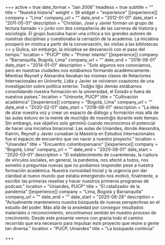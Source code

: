 +++
active = true
date_format = "Jan 2006"
headless = true
subtitle = ""
title = "Nuestra historia"
weight = 36
widget = "experience"
[[experience]]
company = "Lima"
company_url = ""
date_end = "2012-01-01"
date_start = "2011-05-01"
description = "Christian, José y Javier forman un grupo de lectura llamado <<Logos no estructurado>> junto con dos compañeros de las carreras de historia y sociología. El grupo buscaba hacer una crítica a los grandes autores de nuestras disciplinas y cuestionaba la cerrazón de la academia. La iniciativa prosperó en mística a partir de la conversación, las visitas a las bibliotecas <<Amazonas>> y Quilca, sin embargo, la iniciativa se desvaneció con el paso del tiempo."
location = "PUCP"
title = "Primer intento"
[[experience]]
company = "Barranquilla, Bogotá, Lima"
company_url = ""
date_end = "2018-08-01"
date_start = "2014-01-01"
description = "Solo algunos nos conocíamos, pero en nuestras ciudades nos estábamos formando académicamente. Mientras Reynell y Alexandra llevaban las mismas clases de Relaciones Internacionales en Uninorte, Lidia y Javier se volvieron coautores de una investigación sobre política exterior. Tod@s l@s demás estábamos consolidando nuestra formación en la universidad, el Estado o fuera de nuestros países."
location = "Uninorte, PUCP"
title = "Cultivación académica"
[[experience]]
company = "Bogotá, Lima"
company_url = ""
date_end = "2020-02-01"
date_start = "2018-08-01"
description = "La idea de alzar nuestra voz y crear un espacio de diálogo y formáción más allá de las aulas estuvo en la mente de much@s de nosotr@s durante este tiempo. Sin embargo, ese objetivo solo germinó cuando reconocimos el potencial de hacer una iniciativa binacional. Las aulas de Uniandes, donde Alexandra, Katrim, Reynell y Javier cursaban la Maestría en Estudios Internacionales fue el espacio de encuentro que vio nacer a nuestro proyecto."
location = "Uniandes"
title = "Encuentro colomboperuano"
[[experience]]
company = "Bogotá, Lima"
company_url = ""
date_end = "2020-08-01"
date_start = "2020-03-01"
description = "El establecimiento de cuarentenas, la ruptura de vínculos sociales, en general, la pandemia, nos afectó a todos, nos sometió a preguntas nuevas que no podíamos responder pese a nuestra formación académica. Nuestra curiosidad inicial y la urgencia por dar claridad al nuevo mundo que estaba emergiendo nos motivó, finalmente, a escribir las primeras reseñas y hacer nuestros primeros programas de podcast."
location = "Uniandes, PUCP"
title = "El catalizador de la pandemia"
[[experience]]
company = "Lima, Bogotá y Barranquilla"
company_url = ""
date_end = ""
date_start = "2020-08-28"
description = "Actualmente mantenemos nuestra búsqueda de nuevas perspectivas en el estudio del poder. Más allá de la ansiedad por conseguir resultados materiales o reconocimiento, encontramos sentido en nuestro proceso de crecimiento. Desde este presente vemos con gracia todo el camino recorrido que era necesario para impulsar este proyecto que reúne a gente tan diversa."
location = "PUCP, Uniandes"
title = "La búsqueda continúa"

+++
